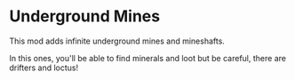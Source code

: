 # Underground Mines

This mod adds infinite underground mines and mineshafts.

In this ones, you'll be able to find minerals and loot but be careful, there are drifters and loctus!
